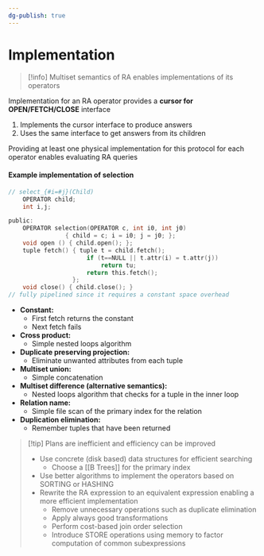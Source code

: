 ```yaml
---
dg-publish: true
---
```

# Implementation

> [!info] Multiset semantics of RA enables implementations of its operators

Implementation for an RA operator provides a **cursor for OPEN/FETCH/CLOSE** interface
1. Implements the cursor interface to produce answers
2. Uses the same interface to get answers from its children

Providing at least one physical implementation for this protocol for each operator enables evaluating RA queries

#### Example implementation of selection
```c
// select_{#i=#j}(Child)
    OPERATOR child;
    int i,j;

public:
    OPERATOR selection(OPERATOR c, int i0, int j0)
                { child = c; i = i0; j = j0; };
    void open () { child.open(); };
    tuple fetch() { tuple t = child.fetch();
                      if (t==NULL || t.attr(i) = t.attr(j))
                          return tu;
                      return this.fetch();
                  };
    void close() { child.close(); }
// fully pipelined since it requires a constant space overhead 
```
* **Constant:**
	* First fetch returns the constant
	* Next fetch fails
* **Cross product:**
	* Simple nested loops algorithm
* **Duplicate preserving projection:**
	* Eliminate unwanted attributes from each tuple
* **Multiset union:**
	* Simple concatenation
* **Multiset difference (alternative semantics):**
	* Nested loops algorithm that checks for a tuple in the inner loop 
* **Relation name:**
	* Simple file scan of the primary index for the relation
* **Duplication elimination:**
	* Remember tuples that have  been returned


> [!tip] Plans are inefficient and efficiency can be improved
> * Use concrete (disk based) data structures for efficient searching
> 	* Choose a [[B Trees]] for the primary index
> * Use better algorithms to implement the operators based on SORTING or HASHING
> * Rewrite the RA expression to an equivalent expression enabling a more efficient implementation
> 	* Remove unnecessary operations such as duplicate elimination
> 	* Apply always good transformations
> 	* Perform cost-based join order selection
> 	* Introduce STORE operations using memory to factor computation of common subexpressions
